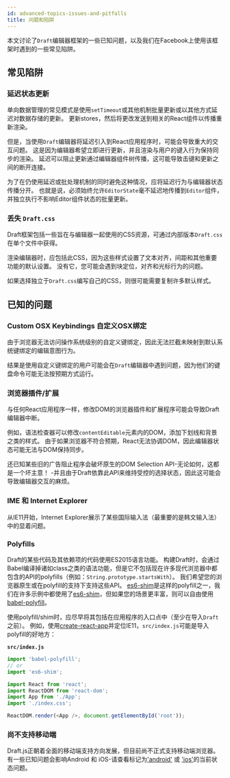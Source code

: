 ```yaml
---
id: advanced-topics-issues-and-pitfalls
title: 问题和陷阱
---
```


本文讨论了`Draft`编辑器框架的一些已知问题，以及我们在Facebook上使用该框架时遇到的一些常见陷阱。

## 常见陷阱

### 延迟状态更新

单向数据管理的常见模式是使用`setTimeout`或其他机制批量更新或以其他方式延迟对数据存储的更新。
更新stores，然后将更改发送到相关的React组件以传播重新渲染。

但是，当使用`Draft`编辑器将延迟引入到React应用程序时，可能会导致重大的交互问题。
这是因为编辑器希望立即进行更新，并且渲染与用户的键入行为保持同步的渲染。
延迟可以阻止更新通过编辑器组件树传播，这可能导致击键和更新之间的断开连接。

为了在仍使用延迟或批处理机制的同时避免这种情况，应将延迟行为与编辑器状态传播分开。
也就是说，必须始终允许`EditorState`毫不延迟地传播到`Editor`组件，并独立执行不影响Editor组件状态的批量更新。

### 丢失 `Draft.css`

Draft框架包括一些旨在与编辑器一起使用的CSS资源，可通过内部版本`Draft.css`在单个文件中获得。

渲染编辑器时，应包括此CSS，因为这些样式设置了文本对齐，间距和其他重要功能的默认设置。
没有它，您可能会遇到块定位，对齐和光标行为的问题。

如果选择独立于`Draft.css`编写自己的CSS，则很可能需要复制许多默认样式。

## 已知的问题

### Custom OSX Keybindings 自定义OSX绑定

由于浏览器无法访问操作系统级别的自定义键绑定，因此无法拦截未映射到默认系统键绑定的编辑意图行为。

结果是使用自定义键绑定的用户可能会在`Draft`编辑器中遇到问题，因为他们的键盘命令可能无法按预期方式运行。

### 浏览器插件/扩展

与任何React应用程序一样，修改DOM的浏览器插件和扩展程序可能会导致Draft编辑器中断。

例如，语法检查器可以修改`contentEditable`元素内的DOM，添加下划线和背景之类的样式。
由于如果浏览器不符合预期，React无法协调DOM，因此编辑器状态可能无法与DOM保持同步。

还已知某些旧的广告阻止程序会破坏原生的DOM Selection API-无论如何，这都是一个坏主意！
-并且由于Draft依靠此API来维持受控的选择状态，因此这可能会导致编辑器交互的麻烦。

### IME 和 Internet Explorer


从IE11开始，Internet Explorer展示了某些国际输入法（最重要的是韩文输入法）中的显着问题。

### Polyfills

Draft的某些代码及其依赖项的代码使用ES2015语言功能。
构建Draft时，会通过Babel编译掉诸如class之类的语法功能，但是它不包括现在许多现代浏览器中都包含的API的polyfills（例如：`String.prototype.startsWith`）。
我们希望您的浏览器原生或在polyfill的支持下支持这些API。
[es6-shim](https://github.com/es-shims/es6-shim)是这样的polyfill之一，我们在许多示例中都使用了[es6-shim](https://github.com/es-shims/es6-shim)，但如果您的场景更丰富，则可以自由使用[babel-polyfill](https://babeljs.io/docs/usage/polyfill/)。

使用polyfill/shim时，应尽早将其包括在应用程序的入口点中（至少在导入`Draft`之前）。
例如，使用[create-react-app](https://github.com/facebookincubator/create-react-app)并定位IE11，`src/index.js`可能是导入polyfill的好地方：

**`src/index.js`**

```js
import 'babel-polyfill';
// or
import 'es6-shim';

import React from 'react';
import ReactDOM from 'react-dom';
import App from './App';
import './index.css';

ReactDOM.render(<App />, document.getElementById('root'));
```

### 尚不支持移动端

Draft.js正朝着全面的移动端支持方向发展，但目前尚不正式支持移动端浏览器。
有一些已知问题会影响Android 和 iOS-请查看标记为['android'](https://github.com/facebook/draft-js/labels/android) 或
['ios'](https://github.com/facebook/draft-js/labels/ios)的当前状态问题。
